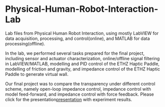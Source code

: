 # Physical-Human-Robot-Interaction-Lab
Lab files from Physical Human Robot Interaction, using mostly LabVIEW for data acquisition, processing, and control(online), and MATLAB for data processing(offline).

In the lab, we performed several tasks prepared for the final project, including sensor and actuator characterization, online/offline signal filtering in LabVIEW/MATLAB, modelling and PID control of the ETHZ Haptic Paddle, modelling of friction and gravity, and impedance control of the ETHZ Haptic Paddle to generate virtual wall.

Our final project was to compare the transparency under different control scheme, namely open-loop impedance control, impedance control with model feed-forward, and impedance control with force feedback. Please click for the presentation[presentation](https://docs.google.com/presentation/d/15bwEDmtj55c6BzHkMOqHDry4u3UBd4wF/edit#slide=id.p1) with experiment results.
